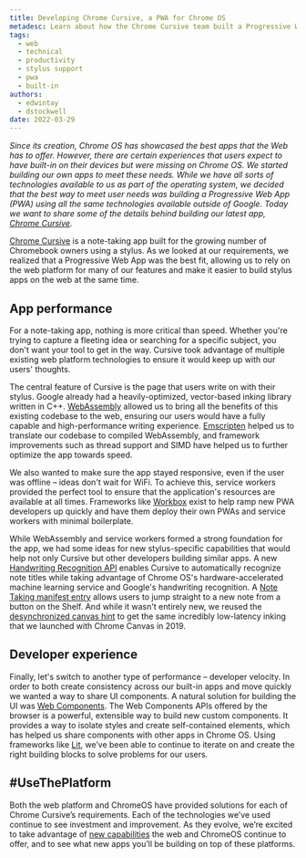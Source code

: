 ```yaml
---
title: Developing Chrome Cursive, a PWA for Chrome OS
metadesc: Learn about how the Chrome Cursive team built a Progressive Web App to offer a snappy note-taking app for Chromebooks.
tags:
  - web
  - technical
  - productivity
  - stylus support
  - pwa
  - built-in
authors:
  - edwintay
  - dstockwell
date: 2022-03-29
---
```


_Since its creation, Chrome OS has showcased the best apps that the Web has to offer. However, there are certain experiences that users expect to have built-in on their devices but were missing on Chrome OS. We started building our own apps to meet these needs. While we have all sorts of technologies available to us as part of the operating system, we decided that the best way to meet user needs was building a Progressive Web App (PWA) using all the same technologies available outside of Google. Today we want to share some of the details behind building our latest app, [Chrome Cursive](http://cursive.apps.chrome)._

[Chrome Cursive](http://cursive.apps.chrome) is a note-taking app built for the growing number of Chromebook owners using a stylus. As we looked at our requirements, we realized that a Progressive Web App was the best fit, allowing us to rely on the web platform for many of our features and make it easier to build stylus apps on the web at the same time.

## App performance

For a note-taking app, nothing is more critical than speed. Whether you're trying to capture a fleeting idea or searching for a specific subject, you don't want your tool to get in the way. Cursive took advantage of multiple existing web platform technologies to ensure it would keep up with our users' thoughts.

The central feature of Cursive is the page that users write on with their stylus. Google already had a heavily-optimized, vector-based inking library written in C++. [WebAssembly](https://webassembly.org/) allowed us to bring all the benefits of this existing codebase to the web, ensuring our users would have a fully capable and high-performance writing experience. [Emscripten](https://emscripten.org/) helped us to translate our codebase to compiled WebAssembly, and framework improvements such as thread support and SIMD have helped us to further optimize the app towards speed.

We also wanted to make sure the app stayed responsive, even if the user was offline – ideas don't wait for WiFi. To achieve this, service workers provided the perfect tool to ensure that the application's resources are available at all times. Frameworks like [Workbox](https://developers.google.com/web/tools/workbox) exist to help ramp new PWA developers up quickly and have them deploy their own PWAs and service workers with minimal boilerplate.

While WebAssembly and service workers formed a strong foundation for the app, we had some ideas for new stylus-specific capabilities that would help not only Cursive but other developers building similar apps. A new [Handwriting Recognition API](https://github.com/WICG/handwriting-recognition/blob/main/explainer.md) enables Cursive to automatically recognize note titles while taking advantage of Chrome OS's hardware-accelerated machine learning service and Google's handwriting recognition. A [Note Taking manifest entry](https://github.com/WICG/manifest-incubations/blob/gh-pages/note_taking-explainer.md) allows users to jump straight to a new note from a button on the Shelf. And while it wasn't entirely new, we reused the [desynchronized canvas hint](https://developers.google.com/web/updates/2019/05/desynchronized) to get the same incredibly low-latency inking that we launched with Chrome Canvas in 2019.

## Developer experience

Finally, let's switch to another type of performance – developer velocity. In order to both create consistency across our built-in apps and move quickly we wanted a way to share UI components. A natural solution for building the UI was [Web Components](https://developers.google.com/web/fundamentals/web-components). The Web Components APIs offered by the browser is a powerful, extensible way to build new custom components. It provides a way to isolate styles and create self-contained elements, which has helped us share components with other apps in Chrome OS. Using frameworks like [Lit](http://lit.dev), we’ve been able to continue to iterate on and create the right building blocks to solve problems for our users.

## #UseThePlatform

Both the web platform and ChromeOS have provided solutions for each of Chrome Cursive’s requirements. Each of the technologies we’ve used continue to see investment and improvement. As they evolve, we’re excited to take advantage of [new capabilities](https://chromeos.dev/en/web) the web and ChromeOS continue to offer, and to see what new apps you’ll be building on top of these platforms.
